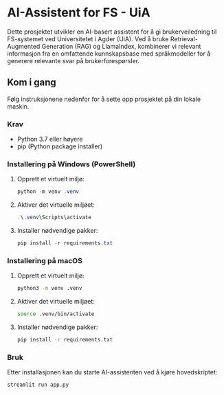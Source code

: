 # AI-Assistent for FS - UiA

Dette prosjektet utvikler en AI-basert assistent for å gi brukerveiledning til FS-systemet ved Universitetet i Agder (UiA). Ved å bruke Retrieval-Augmented Generation (RAG) og LlamaIndex, kombinerer vi relevant informasjon fra en omfattende kunnskapsbase med språkmodeller for å generere relevante svar på brukerforespørsler.

## Kom i gang

Følg instruksjonene nedenfor for å sette opp prosjektet på din lokale maskin.

### Krav

- Python 3.7 eller høyere
- pip (Python package installer)

### Installering på Windows (PowerShell)

1. Opprett et virtuelt miljø:
    ```powershell
    python -m venv .venv
    ```

2. Aktiver det virtuelle miljøet:
    ```powershell
    .\.venv\Scripts\activate
    ```

3. Installer nødvendige pakker:
    ```powershell
    pip install -r requirements.txt
    ```

### Installering på macOS

1. Opprett et virtuelt miljø:
    ```bash
    python3 -m venv .venv
    ```

2. Aktiver det virtuelle miljøet:
    ```bash
    source .venv/bin/activate
    ```

3. Installer nødvendige pakker:
    ```bash
    pip install -r requirements.txt
    ```

### Bruk

Etter installasjonen kan du starte AI-assistenten ved å kjøre hovedskriptet:

```bash
streamlit run app.py
